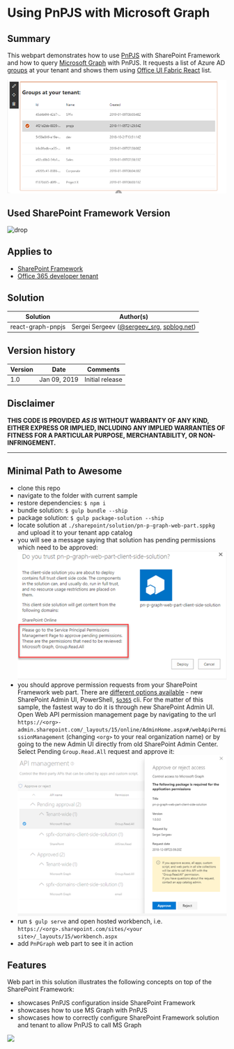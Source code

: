 # Using PnPJS with Microsoft Graph

## Summary
This webpart demonstrates how to use [PnPJS](https://pnp.github.io/pnpjs/) with SharePoint Framework and how to query [Microsoft Graph](https://docs.microsoft.com/en-us/graph/overview) with PnPJS.
It requests a list of Azure AD [groups](https://docs.microsoft.com/en-us/graph/api/group-list?view=graph-rest-1.0) at your tenant and shows them using [Office UI Fabric React](https://developer.microsoft.com/en-us/fabric#/components) list.

![Main UI](./assets/summary.png)


## Used SharePoint Framework Version 
![drop](https://img.shields.io/badge/drop-1.7.1-green.svg)


## Applies to
* [SharePoint Framework](https://docs.microsoft.com/sharepoint/dev/spfx/sharepoint-framework-overview)
* [Office 365 developer tenant](https://docs.microsoft.com/sharepoint/dev/spfx/set-up-your-developer-tenant)

## Solution

Solution|Author(s)
--------|---------
react-graph-pnpjs | Sergei Sergeev ([@sergeev_srg](https://twitter.com/sergeev_srg), [spblog.net](https://spblog.net/))

## Version history

Version|Date|Comments
-------|----|--------
1.0|Jan 09, 2019|Initial release

## Disclaimer
**THIS CODE IS PROVIDED *AS IS* WITHOUT WARRANTY OF ANY KIND, EITHER EXPRESS OR IMPLIED, INCLUDING ANY IMPLIED WARRANTIES OF FITNESS FOR A PARTICULAR PURPOSE, MERCHANTABILITY, OR NON-INFRINGEMENT.**

---

## Minimal Path to Awesome
- clone this repo
- navigate to the folder with current sample
- restore dependencies: `$ npm i`
- bundle solution: `$ gulp bundle --ship`
- package solution: `$ gulp package-solution --ship`
- locate solution at `./sharepoint/solution/pn-p-graph-web-part.sppkg` and upload it to your tenant app catalog
- you will see a message saying that solution has pending permissions which need to be approved:  
![Pending permission requests](./assets/approve.png)
- you should approve permission requests from your SharePoint Framework web part. There are [different options available](https://docs.microsoft.com/en-us/sharepoint/dev/spfx/use-aadhttpclient#manage-permission-requests) - new SharePoint Admin UI, PowerShell, [`$o365`](https://pnp.github.io/office365-cli/) cli. For the matter of this sample, the fastest way to do it is through new SharePoint Admin UI. Open Web API permission management page by navigating to the url `https://<org>-admin.sharepoint.com/_layouts/15/online/AdminHome.aspx#/webApiPermissionManagement` (changing `<org>` to your real organization name) or by going to the new Admin UI directly from old SharePoint Admin Center. Select Pending `Group.Read.All` request and approve it:
![Approve request from new Admin UI](./assets/approve-request.png)
- run `$ gulp serve` and open hosted workbench, i.e. `https://<org>.sharepoint.com/sites/<your site>/_layouts/15/workbench.aspx`
- add `PnPGraph` web part to see it in action

## Features  
Web part in this solution illustrates the following concepts on top of the SharePoint Framework:
- showcases PnPJS configuration inside SharePoint Framework
- showcases how to use MS Graph with PnPJS 
- showcases how to correctly configure SharePoint Framework solution and tenant to allow PnPJS to call MS Graph

<img src="https://telemetry.sharepointpnp.com/sp-dev-fx-webparts/samples/react-graph-pnpjs" />
